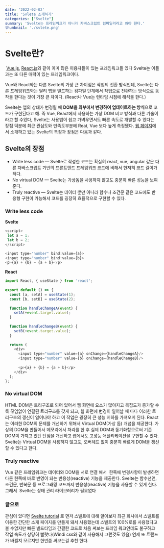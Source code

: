 ```yaml
---
date: '2022-02-02'
title: 'Svlete 소개하기'
categories: ["Svelte"]
summary: 'Svelte는 프레임워크가 아니라 자바스크립트 컴파일러라고 봐야 한다.'
thumbnail: './svlete.png'
---
```


# Svelte란?


  [Vue.js](https://vuejs.org/), [React.js](https://reactjs.org/)와 같이 이미 많은 이용자들이 있는 프레임워크들 있다  Svelte는 이들과는 또 다른 매력이 있는 프레임워크이다.

Vue와 React와는 다른 Svelte의 가장 큰 차이점은 작업의 전환 방식인데, Svelte는 다른 프레임워크와는 달리 앱을 빌드하는 컴파일 단계에서 작업으로 전환하는 방식으로 동작을 한다는 것이 가장 큰 차이다.
(React나 Vue는 런타임 시점에 해석을 한다.)

Svelte는 앱의 상태가 변경될 때 **DOM을 외부에서 변경하여 업데이트하는 방식**으로 코드가 구현된다고 해. 즉 Vue, React에서 사용하는 가상 DOM 비교 방식과 다른 기술이라고 할 수있다, Svelte는 사용법이 쉽고 가벼우면서도 빠른 속도로 개발할 수 있다는 장점 덕분에 최근 관심도와 만족도부분에 
Reat, Vue 보다 높게 측정됐다. 
[웹 페이지](https://svelte.dev/)에서 소개하고 있는 Svelte의 특징과 장점은 다음과 같다.


## Svelte의 장점

-   Write less code — Svelte로 작성한 코드는 확실히 react, vue, angular 같은 다른 자바스크립트 기반의 프론트엔드 프레임워크 코드에 비해서 현저히 코드 길이가 적다.
-   No virtual DOM — Svelte는 가상돔을 사용하지 않고도 충분히 빠른 성능을 보여준다.
-   Truly reactive — Svelte는 데이터 뿐만 아니라 함수나 조건문 같은 코드에도 반응형 구현이 가능해서 코드를 굉장히 효율적으로 구현할 수 있다.

### Write less code
**Svelte**

```js
<script>
 let a = 1;
 let b = 2;
</script>

<input type="number" bind:value={a}>
<input type="number" bind:value={b}>
<p>{a} + {b} = {a + b}</p>

```

**React**

```js 
import React, { useState } from 'react';  
  
export default () => {  
  const [a, setA] = useState(1);  
  const [b, setB] = useState(2);  
  
  function handleChangeA(event) {  
    setA(+event.target.value);  
  }  
  
  function handleChangeB(event) {  
    setB(+event.target.value);  
  }  
  
  return (  
    <div>  
      <input type="number" value={a} onChange={handleChangeA}/>  
      <input type="number" value={b} onChange={handleChangeB}/>  
  
      <p>{a} + {b} = {a + b}</p>  
    </div>  
  );  
};
```

### No virtual DOM
HTML DOM은 트리구조로 되어 있어서 웹 화면에 요소가 많아지고 복잡도가 증가할 수록 끊임없이 연결된 트리구조를 갖게 되고, 웹 화면에 변경이 일어날 때 마다 이러한 트리구조의 갱신이 일어나야 하고 이 작업은 굉장히 큰 성능 저하를 가져오게 된다. 
React는 이러한 DOM의 문제를 개선하기 위해서 Virtual DOM(가상 돔) 개념을 제공한다.
가상의 DOM을 만들어서 메모리에서 처리를 한 후 실제 DOM과 동기화함으로써 기존 DOM이 가지고 있던 단점을 개선하고 웹에서도 고성능 애플리케이션을 구현할 수 있다.
Svelte는 Virtual DOM을 사용하지 않고도, 오버헤드 없이 충분히 빠르게 DOM을 갱신할 수 있다고 한다.

### Truly reactive
Vue 같은 프레임워크는 데이터와 DOM을 서로 연결 해서  한쪽에 변경사항이 발생하면 다른 한쪽에 바로 반영이 되는 반응성(reactive) 기능을 제공한다. 
Svelte는 함수선언, 조건문, 반복문 등 프로그래밍 코드까지 반응성(reactive) 기능을 사용할 수 있게 한다.  그래서  Svelte는 상태 관리 라이브러리가 필요없다

### 끝으로 
관심이 있다면 [Svelte tutorial](https://svelte.dev/tutorial/basics) 로 먼저 스벨트에 대해 알아보자 최근 회사에서 스벨트를 이용한 간단한 소개 페이지를 만들게 돼서 사용했는데 스벨트의 100%로를 사용했다고 볼 수없지만 빠른 빌드타임과 간결한 코드로 처음 써보는 프레임 워크인데도 불구하고 작업 속도가 상당히 빨랏다(Windi css와 같이 사용해서 그런것도 있음) 언제 또 트랜드가 바뀔지 모르지만 한번쯤 써보는걸 추천 한다. 
